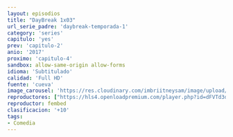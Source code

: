 ```yaml
---
layout: episodios
title: "DayBreak 1x03"
url_serie_padre: 'daybreak-temporada-1'
category: 'series'
capitulo: 'yes'
prev: 'capitulo-2'
anio: '2017'
proximo: 'capitulo-4'
sandbox: allow-same-origin allow-forms
idioma: 'Subtitulado'
calidad: 'Full HD'
fuente: 'cueva'
image_carousel: 'https://res.cloudinary.com/imbriitneysam/image/upload/v1546638640/casa-papel-1-poster-min.jpg'
reproductores: ["https://hls4.openloadpremium.com/player.php?id=dFVTd3dyMXN5dVJENEh0cUNJN0JuRG9zVkJGV1h0YXhXdzFITDNFMVZpWWh5R3BoeUxYVmxhMDgyM01VMmVLRzBqZkorT0IyVTBheVZSN0Z4cUFtc1E9PQ&sub=https://sub.cuevana2.io/vtt-sub/sub7/Daybreak.S01E03.vtt","https://tutumeme.net/embed/player.php?u=bXQ3ajJOaW1wcFRGcEs2VW5XRGExTlRPMytmUnc3bHVwcWhoenVIUjI5SHF5TlNwc0taaG1jN2gwZHZSNTlIRHVhV2tZWitkNUtDVDNOL1ZvYW1rYjJabW9aK2Q","https://player.cuevana2.io/irgotoolp.php?url=eTllbW9hZHpYNURLejlaalg2T3BsYy9PMHNTV29hYWVuY3JYMEpHVm9LRm9uWlRYbTVKL201K3dmc2lRMEphbmFRPT0&sub=https://sub.cuevana2.io/vtt-sub/sub7/Daybreak.S01E03.vtt"]
reproductor: fembed
clasificacion: '+10'
tags:
- Comedia
---
```












